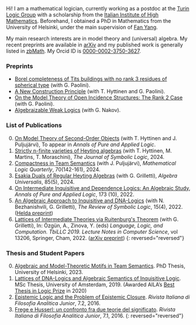 Hi! I am a mathematical logician, currently working as a postdoc at the [Turin Logic Group](https://www.logicgroup.altervista.org/torino/index.php?lng=eng) with a scholarship from the [Italian Institute of High Mathematics](https://www.altamatematica.it/). Beforehand, I obtained a PhD in Mathematics from the University of Helsinki, under the main supervision of [Fan Yang](https://sites.google.com/site/fanyanghp/).

My main research interests are in model theory and (universal) algebra. My recent preprints are available in [arXiv](https://arxiv.org/search/?searchtype=author&query=Quadrellaro%2C+D+E) and my published work is generally listed in [zbMath](https://zbmath.org/authors/quadrellaro.davide-emilio).  My Orcid ID is [0000-0002-3750-3627](https://orcid.org/0000-0002-3750-3627). 

### Preprints
- [Borel completeness of Tits buildings with no rank 3 residues of spherical type](https://arxiv.org/abs/2510.17630) (with G. Paolini).
- [A New Construction Principle](https://arxiv.org/abs/2505.10155) (with T. Hyttinen and G. Paolini).
- [On the Model Theory of Open Incidence Structures: The Rank 2 Case](https://arxiv.org/abs/2411.10792) (with G. Paolini).
- [Algebraizable Weak Logics](https://arxiv.org/abs/2210.06047) (with G. Nakov).

### List of Publications
0. [On Model Theory of Second-Order Objects](https://arxiv.org/abs/2405.03785) (with T. Hyttinen and J. Puljujärvi), To appear in _Annals of Pure and Applied Logic_.
0. [Strictly n-finite varieties of Heyting algebras](https://doi.org/10.1017/jsl.2024.48) (with T. Hyttinen, M. Martins, T. Moraschini), _The Journal of Symbolic Logic_, 2024.
0. [Compactness in Team Semantics](https://onlinelibrary.wiley.com/doi/10.1002/malq.202200072) (with J. Puljujärvi), _Mathematical Logic Quarterly_, 70(142-161), 2024.
0. [Esakia Duals of Regular Heyting Algebras](https://doi.org/10.1007/s00012-023-00833-5) (with G.  Grilletti), _Algebra Universalis_, 85(5), 2024.
0. [On Intermediate Inquisitive and Dependence Logics: An Algebraic Study](https://www.sciencedirect.com/science/article/pii/S0168007222000586), _Annals of Pure and Applied Logic_, 173 (10), 2022.
0. [An Algebraic Approach to Inquisitive and DNA-Logics](https://www.doi.org/10.1017/S175502032100054X) (with N. Bezhanishvili, G.  Grilletti), _The Review of Symbolic Logic_, 15(4), 2022. ([Helda preprint](https://researchportal.helsinki.fi/files/176225977/An_Algebraic_Approach_to_Inquisitive_and_DNA_Logics.pdf))
0. [Lattices of Intermediate Theories via Ruitenburg's Theorem](https://doi.org/10.1007/978-3-030-98479-3_15) (with G.  Grilletti), In: Özgün, A., Zinova, Y. (eds) _Language, Logic, and Computation. TbiLLC 2019. Lecture Notes in Computer Science_, vol 13206, Springer, Cham, 2022. ([arXiv preprint](https://arxiv.org/abs/2004.00989))
{: reversed="reversed"}

### Thesis and Student Papers
0. [Algebraic and Model-Theoretic Motifs in Team Semantics](https://helda.helsinki.fi/items/3119c988-de19-4076-b073-449571bab105). PhD Thesis, University of Helsinki, 2023.
0. [Lattices of DNA-Logics and Algebraic Semantics of Inquisitive Logic](https://eprints.illc.uva.nl/1722/1/MoL-2019-25.text.pdf). MSc Thesis, University of Amsterdam, 2019. (Awarded AILA’s [Best Thesis in Logic Prize](https://www.ailalogica.it/premi/premio-32) in 2020)
0. [Epistemic Logic and the Problem of Epistemic Closure](https://riviste.unimi.it/index.php/rifanalitica/article/view/11089). _Rivista Italiana di Filosofia Analitica Junior_, 7.2, 2016.
0. [Frege e Husserl: un confronto fra due teorie del significato](https://riviste.unimi.it/index.php/rifanalitica/article/view/7114). _Rivista Italiana di Filosofia Analitica Junior_, 7.1, 2016.
{: reversed="reversed"}
